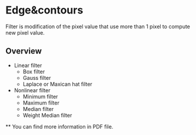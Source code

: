 # Edge&contours
Filter is modification of the pixel value that use more than 1 pixel to compute new pixel value.

## Overview

* Linear filter
  * Box filter
  * Gauss filter 
  * Laplace or Maxican hat filter
* Nonlinear filter
  * Minimum filter
  * Maximum filter
  * Median filter
  * Weight Median filter

** You can find more information in PDF file.
